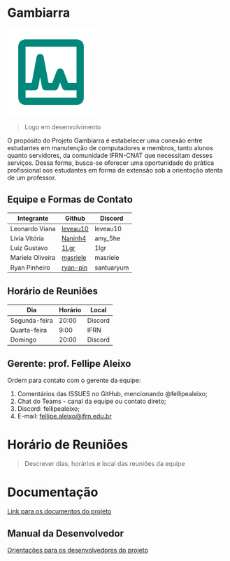 # Gambiarra

<img src="logo.png" width="200" height="200" />

>Logo em desenvolvimento

O propósito do Projeto Gambiarra é estabelecer uma conexão entre estudantes em manutenção de computadores e membros, tanto alunos quanto servidores, da comunidade IFRN-CNAT que necessitam desses serviços. Dessa forma, busca-se oferecer uma oportunidade de prática profissional aos estudantes em forma de extensão sob a orientação atenta de um professor.

## Equipe e Formas de Contato

| Integrante| Github| Discord |
| ------------- | ------------- | ------------- |
| Leonardo Viana  | [leveau10](https://github.com/leveau10)  | leveau10 |
| Lívia Vitória | [Naninh4](https://github.com/Naninh4)  | amy_5he |
| Luiz Gustavo | [1Lgr](https://github.com/1Lgr)   | 1lgr |
| Mariele Oliveira | [masriele](https://github.com/masriele)  | masriele |
| Ryan Pinheiro | [ryan-pin](https://github.com/ryan-pin)   | santuaryum |

## Horário de Reuniões
| Dia| Horário| Local |
| ------------- | ------------- | ------------- |
|  Segunda-feira | 20:00  | Discord |
|  Quarta-feira | 9:00 | IFRN |
|  Domingo | 20:00  | Discord |

## Gerente: prof. Fellipe Aleixo

Ordem para contato com o gerente da equipe:
1. Comentários das ISSUES no GitHub, mencionando @fellipealeixo;
1. Chat do Teams - canal da equipe ou contato direto;
1. Discord: fellipealeixo;
1. E-mail: fellipe.aleixo@ifrn.edu.br

# Horário de Reuniões

> Descrever dias, horários e local das reuniões da equipe

# Documentação

[Link para os documentos do projeto](doc/documentacao.md)

## Manual da Desenvolvedor

[Orientações para os desenvolvedores do projeto](doc/guia-ds/guia.md)